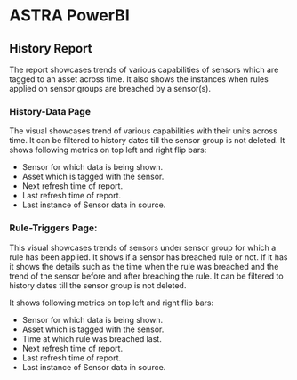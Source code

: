 # ASTRA PowerBI
## History Report
The report showcases trends of various capabilities of sensors which are tagged to an asset across time. 
It also shows the instances when rules applied on sensor groups are breached by a sensor(s).

### History-Data Page
The visual showcases trend of various capabilities with their units across time. 
It can be filtered to history dates till the sensor group is not deleted.
It shows following metrics on top left and right flip bars:
* Sensor for which data is being shown.
* Asset which is tagged with the sensor.
* Next refresh time of report.
* Last refresh time of report.
* Last instance of Sensor data in source.

### Rule-Triggers Page:

This visual showcases trends of sensors under sensor group for which a rule has been applied.
It shows if a sensor has breached rule or not. 
If it has it shows the details such as the time when the rule was breached and the trend of the sensor before and after breaching the rule. 
It can be filtered to history dates till the sensor group is not deleted.

It shows following metrics on top left and right flip bars:
* Sensor for which data is being shown.
* Asset which is tagged with the sensor.
* Time at which rule was breached last.
* Next refresh time of report.
* Last refresh time of report.
* Last instance of Sensor data in source.